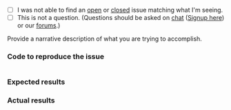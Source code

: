  - [ ] I was not able to find an [open](https://github.com/zendframework/zend-expressive-tooling/issues?q=is%3Aopen) or [closed](https://github.com/zendframework/zend-expressive-tooling/issues?q=is%3Aclosed) issue matching what I'm seeing.
 - [ ] This is not a question. (Questions should be asked on [chat](https://zendframework.slack.com/) ([Signup here](https://zendframework-slack.herokuapp.com/)) or our [forums](https://discourse.zendframework.com/).)

Provide a narrative description of what you are trying to accomplish.

### Code to reproduce the issue

<!-- Please provide the minimum code necessary to recreate the issue -->

```php
```

### Expected results

<!-- What do you think should have happened? -->

### Actual results

<!-- What did you actually observe? -->
